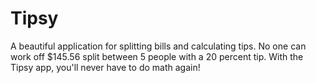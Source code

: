 # Tipsy
A beautiful application for splitting bills and calculating tips. No one can work off $145.56 split between 5 people with a 20 percent tip. With the Tipsy app, you'll never have to do math again!
